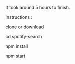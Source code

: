 
It took around 5 hours to finish.

Instructions :

clone or download

cd spotify-search

npm install

npm start
